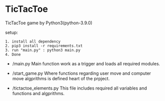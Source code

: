 # TicTacToe
TicTacToe game by Python3(python-3.9.0)

setup:

    1. install all dependency
    2. pip3 install -r requirements.txt
    3. run "main.py" : python3 main.py
    4. Done


- /main.py
    Main function work as a trigger and loads all required modules.

- /start_game.py
    Where functions regarding user move and computer move algprithms is defined heart of the prpject.

- /tictactoe_elements.py
    This file includes required all variables and functions and algprithms.
